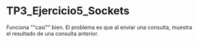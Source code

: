 # TP3_Ejercicio5_Sockets
Funciona ""casi"" bien. El problema es que al enviar una consulta, muestra el resultado de una consulta anterior. 
